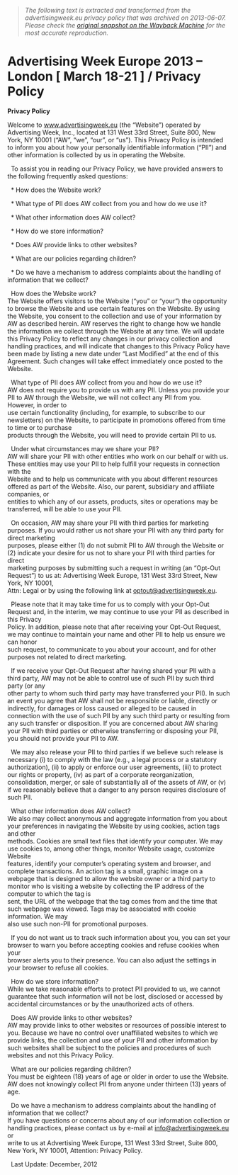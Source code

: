> *The following text is extracted and transformed from the advertisingweek.eu privacy policy that was archived on 2013-06-07. Please check the [original snapshot on the Wayback Machine](https://web.archive.org/web/20130607114009id_/http%3A//advertisingweek.eu/privacy) for the most accurate reproduction.*

# Advertising Week Europe 2013 – London [ March 18-21 ] / Privacy Policy

**Privacy Policy**

Welcome to www.advertisingweek.eu (the “Website”) operated by Advertising Week, Inc., located at 131 West 33rd Street, Suite 800, New York, NY 10001 (“AW”, “we”, “our”, or “us”). This Privacy Policy is intended to inform you about how your personally identifiable information (“PII”) and other information is collected by us in operating the Website.

  To assist you in reading our Privacy Policy, we have provided answers to the following frequently asked questions:

  * How does the Website work?

  * What type of PII does AW collect from you and how do we use it?

  * What other information does AW collect?

  * How do we store information?

  * Does AW provide links to other websites?

  * What are our policies regarding children?

  * Do we have a mechanism to address complaints about the handling of information that we collect?

  How does the Website work?  
The Website offers visitors to the Website (“you” or “your”) the opportunity to browse the Website and use certain features on the Website. By using the Website, you consent to the collection and use of your information by AW as described herein. AW reserves the right to change how we handle the information we collect through the Website at any time. We will update this Privacy Policy to reflect any changes in our privacy collection and handling practices, and will indicate that changes to this Privacy Policy have been made by listing a new date under “Last Modified” at the end of this Agreement. Such changes will take effect immediately once posted to the Website.

  What type of PII does AW collect from you and how do we use it?  
AW does not require you to provide us with any PII. Unless you provide your PII to AW through the Website, we will not collect any PII from you. However, in order to  
use certain functionality (including, for example, to subscribe to our newsletters) on the Website, to participate in promotions offered from time to time or to purchase  
products through the Website, you will need to provide certain PII to us.

  Under what circumstances may we share your PII?  
AW will share your PII with other entities who work on our behalf or with us. These entities may use your PII to help fulfill your requests in connection with the  
Website and to help us communicate with you about different resources offered as part of the Website. Also, our parent, subsidiary and affiliate companies, or  
entities to which any of our assets, products, sites or operations may be transferred, will be able to use your PII.

  On occasion, AW may share your PII with third parties for marketing purposes. If you would rather us not share your PII with any third party for direct marketing  
purposes, please either (1) do not submit PII to AW through the Website or (2) indicate your desire for us not to share your PII with third parties for direct  
marketing purposes by submitting such a request in writing (an “Opt-Out Request”) to us at: Advertising Week Europe, 131 West 33rd Street, New York, NY 10001,  
Attn: Legal or by using the following link at optout@advertisingweek.eu.

  Please note that it may take time for us to comply with your Opt-Out Request and, in the interim, we may continue to use your PII as described in this Privacy  
Policy. In addition, please note that after receiving your Opt-Out Request, we may continue to maintain your name and other PII to help us ensure we can honor  
such request, to communicate to you about your account, and for other purposes not related to direct marketing.

  If we receive your Opt-Out Request after having shared your PII with a third party, AW may not be able to control use of such PII by such third party (or any  
other party to whom such third party may have transferred your PII). In such an event you agree that AW shall not be responsible or liable, directly or indirectly, for damages or loss caused or alleged to be caused in connection with the use of such PII by any such third party or resulting from any such transfer or disposition. If you are concerned about AW sharing your PII with third parties or otherwise transferring or disposing your PII, you should not provide your PII to AW.

  We may also release your PII to third parties if we believe such release is necessary (i) to comply with the law (e.g., a legal process or a statutory  
authorization), (ii) to apply or enforce our user agreements, (iii) to protect our rights or property, (iv) as part of a corporate reorganization,  
consolidation, merger, or sale of substantially all of the assets of AW, or (v) if we reasonably believe that a danger to any person requires disclosure of such PII.

  What other information does AW collect?  
We also may collect anonymous and aggregate information from you about your preferences in navigating the Website by using cookies, action tags and other  
methods. Cookies are small text files that identify your computer. We may use cookies to, among other things, monitor Website usage, customize Website  
features, identify your computer’s operating system and browser, and complete transactions. An action tag is a small, graphic image on a webpage that is designed to allow the website owner or a third party to monitor who is visiting a website by collecting the IP address of the computer to which the tag is  
sent, the URL of the webpage that the tag comes from and the time that such webpage was viewed. Tags may be associated with cookie information. We may  
also use such non-PII for promotional purposes.

  If you do not want us to track such information about you, you can set your browser to warn you before accepting cookies and refuse cookies when your  
browser alerts you to their presence. You can also adjust the settings in your browser to refuse all cookies.

  How do we store information?  
While we take reasonable efforts to protect PII provided to us, we cannot guarantee that such information will not be lost, disclosed or accessed by accidental circumstances or by the unauthorized acts of others.

  Does AW provide links to other websites?  
AW may provide links to other websites or resources of possible interest to you. Because we have no control over unaffiliated websites to which we provide links, the collection and use of your PII and other information by such websites shall be subject to the policies and procedures of such websites and not this Privacy Policy.

  What are our policies regarding children?  
You must be eighteen (18) years of age or older in order to use the Website. AW does not knowingly collect PII from anyone under thirteen (13) years of age.

  Do we have a mechanism to address complaints about the handling of information that we collect?  
If you have questions or concerns about any of our information collection or handling practices, please contact us by e-mail at info@advertisingweek.eu or  
write to us at Advertising Week Europe, 131 West 33rd Street, Suite 800, New York, NY 10001, Attention: Privacy Policy.

  Last Update: December, 2012 
